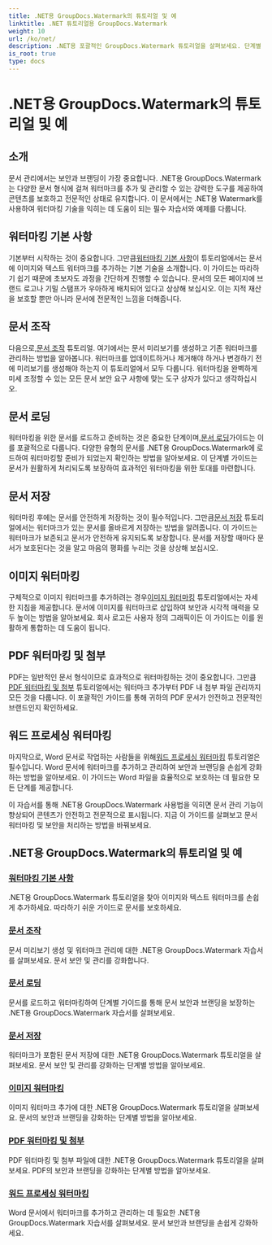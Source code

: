 ```yaml
---
title: .NET용 GroupDocs.Watermark의 튜토리얼 및 예
linktitle: .NET 튜토리얼용 GroupDocs.Watermark
weight: 10
url: /ko/net/
description: .NET용 포괄적인 GroupDocs.Watermark 튜토리얼을 살펴보세요. 단계별 가이드를 통해 다양한 문서 형식의 워터마크를 추가, 관리 및 보호하는 방법을 알아보세요.
is_root: true
type: docs
---
```

# .NET용 GroupDocs.Watermark의 튜토리얼 및 예

## 소개

문서 관리에서는 보안과 브랜딩이 가장 중요합니다. .NET용 GroupDocs.Watermark는 다양한 문서 형식에 걸쳐 워터마크를 추가 및 관리할 수 있는 강력한 도구를 제공하여 콘텐츠를 보호하고 전문적인 상태로 유지합니다. 이 문서에서는 .NET용 Watermark를 사용하여 워터마킹 기술을 익히는 데 도움이 되는 필수 자습서와 예제를 다룹니다.

## 워터마킹 기본 사항

 기본부터 시작하는 것이 중요합니다. 그만큼[워터마킹 기본 사항](./watermarking-basics/)이 튜토리얼에서는 문서에 이미지와 텍스트 워터마크를 추가하는 기본 기술을 소개합니다. 이 가이드는 따라하기 쉽기 때문에 초보자도 과정을 간단하게 진행할 수 있습니다. 문서의 모든 페이지에 브랜드 로고나 기밀 스탬프가 우아하게 배치되어 있다고 상상해 보십시오. 이는 지적 재산을 보호할 뿐만 아니라 문서에 전문적인 느낌을 더해줍니다.

## 문서 조작

 다음으로,[문서 조작](./document-manipulation/) 튜토리얼. 여기에서는 문서 미리보기를 생성하고 기존 워터마크를 관리하는 방법을 알아봅니다. 워터마크를 업데이트하거나 제거해야 하거나 변경하기 전에 미리보기를 생성해야 하는지 이 튜토리얼에서 모두 다룹니다. 워터마킹을 완벽하게 미세 조정할 수 있는 모든 문서 보안 요구 사항에 맞는 도구 상자가 있다고 생각하십시오.

## 문서 로딩

 워터마킹을 위한 문서를 로드하고 준비하는 것은 중요한 단계이며,[문서 로딩](./document-loadings/)가이드는 이를 포괄적으로 다룹니다. 다양한 유형의 문서를 .NET용 GroupDocs.Watermark에 로드하여 워터마킹할 준비가 되었는지 확인하는 방법을 알아보세요. 이 단계별 가이드는 문서가 원활하게 처리되도록 보장하여 효과적인 워터마킹을 위한 토대를 마련합니다.

## 문서 저장

 워터마킹 후에는 문서를 안전하게 저장하는 것이 필수적입니다. 그만큼[문서 저장](./document-savings/) 튜토리얼에서는 워터마크가 있는 문서를 올바르게 저장하는 방법을 알려줍니다. 이 가이드는 워터마크가 보존되고 문서가 안전하게 유지되도록 보장합니다. 문서를 저장할 때마다 문서가 보호된다는 것을 알고 마음의 평화를 누리는 것을 상상해 보십시오.

## 이미지 워터마킹

 구체적으로 이미지 워터마크를 추가하려는 경우[이미지 워터마킹](./image-watermarkings/) 튜토리얼에서는 자세한 지침을 제공합니다. 문서에 이미지를 워터마크로 삽입하여 보안과 시각적 매력을 모두 높이는 방법을 알아보세요. 회사 로고든 사용자 정의 그래픽이든 이 가이드는 이를 원활하게 통합하는 데 도움이 됩니다.

## PDF 워터마킹 및 첨부

PDF는 일반적인 문서 형식이므로 효과적으로 워터마킹하는 것이 중요합니다. 그만큼[PDF 워터마킹 및 첨부](./pdf-watermarking-attachments/) 튜토리얼에서는 워터마크 추가부터 PDF 내 첨부 파일 관리까지 모든 것을 다룹니다. 이 포괄적인 가이드를 통해 귀하의 PDF 문서가 안전하고 전문적인 브랜드인지 확인하세요.

## 워드 프로세싱 워터마킹

 마지막으로, Word 문서로 작업하는 사람들을 위해[워드 프로세싱 워터마킹](./word-processing-watermarkings/) 튜토리얼은 필수입니다. Word 문서에 워터마크를 추가하고 관리하여 보안과 브랜딩을 손쉽게 강화하는 방법을 알아보세요. 이 가이드는 Word 파일을 효율적으로 보호하는 데 필요한 모든 단계를 제공합니다.

이 자습서를 통해 .NET용 GroupDocs.Watermark 사용법을 익히면 문서 관리 기능이 향상되어 콘텐츠가 안전하고 전문적으로 표시됩니다. 지금 이 가이드를 살펴보고 문서 워터마킹 및 보안을 처리하는 방법을 바꿔보세요.
## .NET용 GroupDocs.Watermark의 튜토리얼 및 예 
### [워터마킹 기본 사항](./watermarking-basics/)
.NET용 GroupDocs.Watermark 튜토리얼을 찾아 이미지와 텍스트 워터마크를 손쉽게 추가하세요. 따라하기 쉬운 가이드로 문서를 보호하세요.
### [문서 조작](./document-manipulation/)
문서 미리보기 생성 및 워터마크 관리에 대한 .NET용 GroupDocs.Watermark 자습서를 살펴보세요. 문서 보안 및 관리를 강화합니다.
### [문서 로딩](./document-loadings/)
문서를 로드하고 워터마킹하여 단계별 가이드를 통해 문서 보안과 브랜딩을 보장하는 .NET용 GroupDocs.Watermark 자습서를 살펴보세요.
### [문서 저장](./document-savings/)
워터마크가 포함된 문서 저장에 대한 .NET용 GroupDocs.Watermark 튜토리얼을 살펴보세요. 문서 보안 및 관리를 강화하는 단계별 방법을 알아보세요.
### [이미지 워터마킹](./image-watermarkings/)
이미지 워터마크 추가에 대한 .NET용 GroupDocs.Watermark 튜토리얼을 살펴보세요. 문서의 보안과 브랜딩을 강화하는 단계별 방법을 알아보세요.
### [PDF 워터마킹 및 첨부](./pdf-watermarking-attachments/)
PDF 워터마킹 및 첨부 파일에 대한 .NET용 GroupDocs.Watermark 튜토리얼을 살펴보세요. PDF의 보안과 브랜딩을 강화하는 단계별 방법을 알아보세요.
### [워드 프로세싱 워터마킹](./word-processing-watermarkings/)
Word 문서에서 워터마크를 추가하고 관리하는 데 필요한 .NET용 GroupDocs.Watermark 자습서를 살펴보세요. 문서 보안과 브랜딩을 손쉽게 강화하세요.